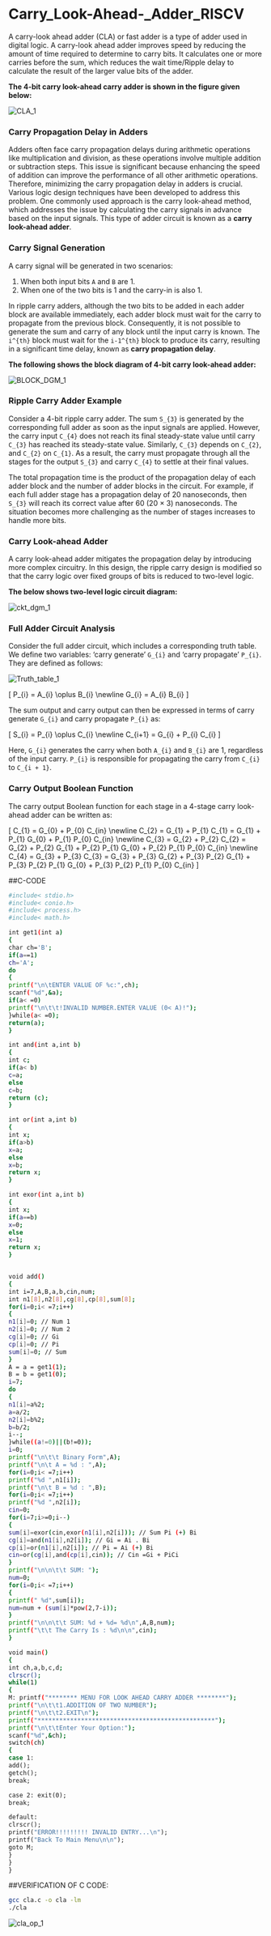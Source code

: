 # Carry_Look-Ahead-_Adder_RISCV


A carry-look ahead adder (CLA) or fast adder is a type of adder used in digital logic. A carry-look ahead adder improves speed by reducing the amount of time required to determine to carry bits. It calculates one or more carries before the sum, which reduces the wait time/Ripple delay to calculate the result of the larger value bits of the adder.

**The 4-bit carry look-ahead carry adder is shown in the figure given below:**

![CLA_1](https://github.com/user-attachments/assets/bf4728c5-288f-4080-a636-bd8c107ac929)


### Carry Propagation Delay in Adders

Adders often face carry propagation delays during arithmetic operations like multiplication and division, as these operations involve multiple addition or subtraction steps. This issue is significant because enhancing the speed of addition can improve the performance of all other arithmetic operations. Therefore, minimizing the carry propagation delay in adders is crucial. Various logic design techniques have been developed to address this problem. One commonly used approach is the carry look-ahead method, which addresses the issue by calculating the carry signals in advance based on the input signals. This type of adder circuit is known as a **carry look-ahead adder**.

### Carry Signal Generation

A carry signal will be generated in two scenarios:
1. When both input bits `A` and `B` are 1.
2. When one of the two bits is 1 and the carry-in is also 1.

In ripple carry adders, although the two bits to be added in each adder block are available immediately, each adder block must wait for the carry to propagate from the previous block. Consequently, it is not possible to generate the sum and carry of any block until the input carry is known. The `i^{th}` block must wait for the `i-1^{th}` block to produce its carry, resulting in a significant time delay, known as **carry propagation delay**.

**The following shows the block diagram of 4-bit carry look-ahead adder:**

![BLOCK_DGM_1](https://github.com/user-attachments/assets/673adda9-a045-481e-a10b-e870135fec14)


### Ripple Carry Adder Example

Consider a 4-bit ripple carry adder. The sum `S_{3}` is generated by the corresponding full adder as soon as the input signals are applied. However, the carry input `C_{4}` does not reach its final steady-state value until carry `C_{3}` has reached its steady-state value. Similarly, `C_{3}` depends on `C_{2}`, and `C_{2}` on `C_{1}`. As a result, the carry must propagate through all the stages for the output `S_{3}` and carry `C_{4}` to settle at their final values.

The total propagation time is the product of the propagation delay of each adder block and the number of adder blocks in the circuit. For example, if each full adder stage has a propagation delay of 20 nanoseconds, then `S_{3}` will reach its correct value after 60 (20 × 3) nanoseconds. The situation becomes more challenging as the number of stages increases to handle more bits.

### Carry Look-ahead Adder

A carry look-ahead adder mitigates the propagation delay by introducing more complex circuitry. In this design, the ripple carry design is modified so that the carry logic over fixed groups of bits is reduced to two-level logic.

**The below shows two-level logic circuit diagram:**

![ckt_dgm_1](https://github.com/user-attachments/assets/5edca1a7-34ec-46dd-9dab-fed9845275b6)

### Full Adder Circuit Analysis

Consider the full adder circuit, which includes a corresponding truth table. We define two variables: ‘carry generate’ `G_{i}` and ‘carry propagate’ `P_{i}`. They are defined as follows:

![Truth_table_1](https://github.com/user-attachments/assets/ab8ca1a7-47af-4480-837b-37f28ee7620d)

\[
P_{i} = A_{i} \oplus B_{i} \newline G_{i} = A_{i} B_{i}
\]

The sum output and carry output can then be expressed in terms of carry generate `G_{i}` and carry propagate `P_{i}` as:

\[
S_{i} = P_{i} \oplus C_{i} \newline C_{i+1} = G_{i} + P_{i} C_{i}
\]

Here, `G_{i}` generates the carry when both `A_{i}` and `B_{i}` are 1, regardless of the input carry. `P_{i}` is responsible for propagating the carry from `C_{i}` to `C_{i + 1}`.

### Carry Output Boolean Function

The carry output Boolean function for each stage in a 4-stage carry look-ahead adder can be written as:

\[
C_{1} = G_{0} + P_{0} C_{in} \newline 
C_{2} = G_{1} + P_{1} C_{1} = G_{1} + P_{1} G_{0} + P_{1} P_{0} C_{in} \newline 
C_{3} = G_{2} + P_{2} C_{2} = G_{2} + P_{2} G_{1} + P_{2} P_{1} G_{0} + P_{2} P_{1} P_{0} C_{in} \newline 
C_{4} = G_{3} + P_{3} C_{3} = G_{3} + P_{3} G_{2} + P_{3} P_{2} G_{1} + P_{3} P_{2} P_{1} G_{0} + P_{3} P_{2} P_{1} P_{0} C_{in}
\]

##C-CODE

 ```bash
#include< stdio.h>
#include< conio.h>
#include< process.h>
#include< math.h>

int get1(int a)
{
char ch='B';
if(a==1)
ch='A';
do
{
printf("\n\tENTER VALUE OF %c:",ch);
scanf("%d",&a);
if(a< =0)
printf("\n\t\t!INVALID NUMBER.ENTER VALUE (0< A)!");
}while(a< =0);
return(a);
}

int and(int a,int b)
{
int c;
if(a< b)
c=a;
else
c=b;
return (c);
}

int or(int a,int b)
{
int x;
if(a>b)
x=a;
else
x=b;
return x;
}

int exor(int a,int b)
{
int x;
if(a==b)
x=0;
else
x=1;
return x;
}


void add()
{
int i=7,A,B,a,b,cin,num;
int n1[8],n2[8],cg[8],cp[8],sum[8];
for(i=0;i< =7;i++)
{
n1[i]=0; // Num 1
n2[i]=0; // Num 2
cg[i]=0; // Gi
cp[i]=0; // Pi
sum[i]=0; // Sum
}
A = a = get1(1);
B = b = get1(0);
i=7;
do
{
n1[i]=a%2;
a=a/2;
n2[i]=b%2;
b=b/2;
i--;
}while((a!=0)||(b!=0));
i=0;
printf("\n\t\t Binary Form",A);
printf("\n\t A = %d : ",A);
for(i=0;i< =7;i++)
printf("%d ",n1[i]);
printf("\n\t B = %d : ",B);
for(i=0;i< =7;i++)
printf("%d ",n2[i]);
cin=0;
for(i=7;i>=0;i--)
{
sum[i]=exor(cin,exor(n1[i],n2[i])); // Sum Pi (+) Bi
cg[i]=and(n1[i],n2[i]); // Gi = Ai . Bi
cp[i]=or(n1[i],n2[i]); // Pi = Ai (+) Bi
cin=or(cg[i],and(cp[i],cin)); // Cin =Gi + PiCi
}
printf("\n\n\t\t SUM: ");
num=0;
for(i=0;i< =7;i++)
{
printf(" %d",sum[i]);
num=num + (sum[i]*pow(2,7-i));
}
printf("\n\n\t\t SUM: %d + %d= %d\n",A,B,num);
printf("\t\t The Carry Is : %d\n\n",cin);
}

void main()
{
int ch,a,b,c,d;
clrscr();
while(1)
{
M: printf("******** MENU FOR LOOK AHEAD CARRY ADDER ********");
printf("\n\t\t1.ADDITION OF TWO NUMBER");
printf("\n\t\t2.EXIT\n");
printf("*************************************************");
printf("\n\t\tEnter Your Option:");
scanf("%d",&ch);
switch(ch)
{
case 1:
add();
getch();
break;

case 2: exit(0);
break;

default:
clrscr();
printf("ERROR!!!!!!!!! INVALID ENTRY...\n");
printf("Back To Main Menu\n\n");
goto M;
}
}
}

```
##VERIFICATION OF C CODE:

```bash
gcc cla.c -o cla -lm
./cla
```

![cla_op_1](https://github.com/user-attachments/assets/3fa67de7-b30c-46a5-b6cc-438d57019e12)


